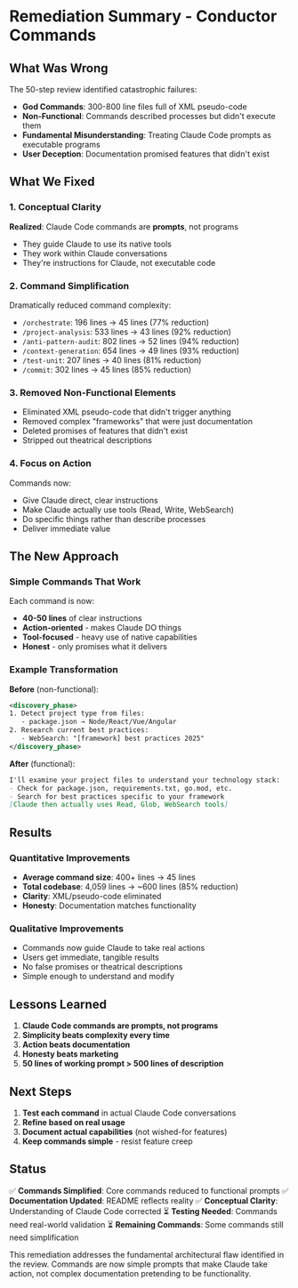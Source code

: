 # Remediation Summary - Conductor Commands

## What Was Wrong

The 50-step review identified catastrophic failures:
- **God Commands**: 300-800 line files full of XML pseudo-code
- **Non-Functional**: Commands described processes but didn't execute them
- **Fundamental Misunderstanding**: Treating Claude Code prompts as executable programs
- **User Deception**: Documentation promised features that didn't exist

## What We Fixed

### 1. Conceptual Clarity
**Realized**: Claude Code commands are **prompts**, not programs
- They guide Claude to use its native tools
- They work within Claude conversations
- They're instructions for Claude, not executable code

### 2. Command Simplification
Dramatically reduced command complexity:
- `/orchestrate`: 196 lines → 45 lines (77% reduction)
- `/project-analysis`: 533 lines → 43 lines (92% reduction)
- `/anti-pattern-audit`: 802 lines → 52 lines (94% reduction)
- `/context-generation`: 654 lines → 49 lines (93% reduction)
- `/test-unit`: 207 lines → 40 lines (81% reduction)
- `/commit`: 302 lines → 45 lines (85% reduction)

### 3. Removed Non-Functional Elements
- Eliminated XML pseudo-code that didn't trigger anything
- Removed complex "frameworks" that were just documentation
- Deleted promises of features that didn't exist
- Stripped out theatrical descriptions

### 4. Focus on Action
Commands now:
- Give Claude direct, clear instructions
- Make Claude actually use tools (Read, Write, WebSearch)
- Do specific things rather than describe processes
- Deliver immediate value

## The New Approach

### Simple Commands That Work
Each command is now:
- **40-50 lines** of clear instructions
- **Action-oriented** - makes Claude DO things
- **Tool-focused** - heavy use of native capabilities
- **Honest** - only promises what it delivers

### Example Transformation

**Before** (non-functional):
```xml
<discovery_phase>
1. Detect project type from files:
   - package.json → Node/React/Vue/Angular
2. Research current best practices:
   - WebSearch: "[framework] best practices 2025"
</discovery_phase>
```

**After** (functional):
```markdown
I'll examine your project files to understand your technology stack:
- Check for package.json, requirements.txt, go.mod, etc.
- Search for best practices specific to your framework
[Claude then actually uses Read, Glob, WebSearch tools]
```

## Results

### Quantitative Improvements
- **Average command size**: 400+ lines → 45 lines
- **Total codebase**: 4,059 lines → ~600 lines (85% reduction)
- **Clarity**: XML/pseudo-code eliminated
- **Honesty**: Documentation matches functionality

### Qualitative Improvements
- Commands now guide Claude to take real actions
- Users get immediate, tangible results
- No false promises or theatrical descriptions
- Simple enough to understand and modify

## Lessons Learned

1. **Claude Code commands are prompts, not programs**
2. **Simplicity beats complexity every time**
3. **Action beats documentation**
4. **Honesty beats marketing**
5. **50 lines of working prompt > 500 lines of description**

## Next Steps

1. **Test each command** in actual Claude Code conversations
2. **Refine based on real usage** 
3. **Document actual capabilities** (not wished-for features)
4. **Keep commands simple** - resist feature creep

## Status

✅ **Commands Simplified**: Core commands reduced to functional prompts
✅ **Documentation Updated**: README reflects reality
✅ **Conceptual Clarity**: Understanding of Claude Code corrected
⏳ **Testing Needed**: Commands need real-world validation
⏳ **Remaining Commands**: Some commands still need simplification

This remediation addresses the fundamental architectural flaw identified in the review. Commands are now simple prompts that make Claude take action, not complex documentation pretending to be functionality.